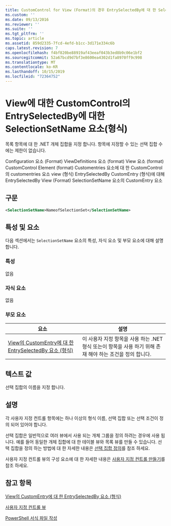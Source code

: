 ```yaml
---
title: CustomControl for View (Format)의 경우 EntrySelectedBy에 대 한 SelectionSetName 요소 | Microsoft Docs
ms.custom: ''
ms.date: 09/13/2016
ms.reviewer: ''
ms.suite: ''
ms.tgt_pltfrm: ''
ms.topic: article
ms.assetid: 859d2335-7fcd-4efd-b1cc-3d171e334c6b
caps.latest.revision: 7
ms.openlocfilehash: f4bf820be88919af43eeaf043b3ed8b9c06e1bf2
ms.sourcegitcommit: 52a67bcd9d7bf3e8600ea4302d1fa8970ff9c998
ms.translationtype: MT
ms.contentlocale: ko-KR
ms.lasthandoff: 10/15/2019
ms.locfileid: "72364752"
---
```

# <a name="selectionsetname-element-for-entryselectedby-for-customcontrol-for-view-format"></a>View에 대한 CustomControl의 EntrySelectedBy에 대한 SelectionSetName 요소(형식)

목록 항목에 대 한 .NET 개체 집합을 지정 합니다. 항목에 지정할 수 있는 선택 집합 수에는 제한이 없습니다.

Configuration 요소 (Format) ViewDefinitions 요소 (format) View 요소 (format) CustomControl Element (format) Customentries 요소에 대 한 CustomControl의 customentries 요소 view (형식) EntrySelectedBy CustomEntry (형식)에 대해 EntrySelectedBy View (Format) SelectionSetName 요소의 CustomEntry 요소

## <a name="syntax"></a>구문

```xml
<SelectionSetName>NameofSelectionSet</SelectionSetName>
```

## <a name="attributes-and-elements"></a>특성 및 요소

다음 섹션에서는 `SelectionSetName` 요소의 특성, 자식 요소 및 부모 요소에 대해 설명 합니다.

### <a name="attributes"></a>특성

없음

### <a name="child-elements"></a>자식 요소

없음

### <a name="parent-elements"></a>부모 요소

|요소|설명|
|-------------|-----------------|
|[View의 CustomEntry에 대 한 EntrySelectedBy 요소 (형식)](./entryselectedby-element-for-customentry-for-customcontrol-for-view-format.md)|이 사용자 지정 항목을 사용 하는 .NET 형식 또는이 항목을 사용 하기 위해 존재 해야 하는 조건을 정의 합니다.|

## <a name="text-value"></a>텍스트 값

선택 집합의 이름을 지정 합니다.

## <a name="remarks"></a>설명

각 사용자 지정 컨트롤 항목에는 하나 이상의 형식 이름, 선택 집합 또는 선택 조건이 정의 되어 있어야 합니다.

선택 집합은 일반적으로 여러 뷰에서 사용 되는 개체 그룹을 정의 하려는 경우에 사용 됩니다. 예를 들어 동일한 개체 집합에 대 한 테이블 뷰와 목록 뷰를 만들 수 있습니다. 선택 집합을 정의 하는 방법에 대 한 자세한 내용은 [선택 집합 정의](./defining-selection-sets.md)를 참조 하세요.

사용자 지정 컨트롤 뷰의 구성 요소에 대 한 자세한 내용은 [사용자 지정 컨트롤 만들기](./creating-custom-controls.md)를 참조 하세요.

## <a name="see-also"></a>참고 항목

[View의 CustomEntry에 대 한 EntrySelectedBy 요소 (형식)](./entryselectedby-element-for-customentry-for-customcontrol-for-view-format.md)

[사용자 지정 컨트롤 뷰](./creating-custom-controls.md)

[PowerShell 서식 파일 작성](./writing-a-powershell-formatting-file.md)

